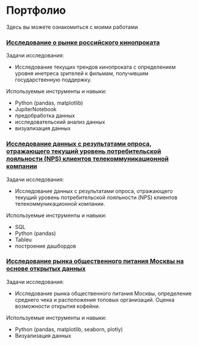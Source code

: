 # Портфолио 
Здесь вы можете ознакомиться с моими работами  
### [Исследование о рынке российского кинопроката](https://github.com/Peeping-tom-boy/Portfolio/tree/main/Cinema_minkult_project)

Задачи исследования:
- Исследование текущих трендов кинопроката с определением уровня инетреса зрителей к фильмам, получившим государственную поддержку.

Используемые инструменты и навыки:
- Python (pandas, matplotlib)
- JupiterNotebook
-  предобработка данных
-   исследовательский анализ данных
-   визуализация данных

### [Исследование данных с результатами опроса, отражающего текущий уровень потребительской лояльности (NPS) клиентов телекоммуникационной компании](https://github.com/Peeping-tom-boy/Portfolio/tree/main/NPS_progect)

Задачи исследования:
- Исследование данных с результатами опроса, отражающего текущий уровень потребительской лояльности (NPS) клиентов телекоммуникационной компании.

Используемые инструменты и навыки:
- SQL
- Python (pandas)
- Tableu
- построение дашбордов

### [Исследование рынка общественного питания Москвы на основе открытых данных](https://github.com/Peeping-tom-boy/Portfolio/tree/main/food_service)
  
Задачи исследования:
- Исследование рынка общественного питания Москвы, определение среднего чека и расположения топовых организаций. Оценка возможности открытия кофейни. 

Используемые инструменты и навыки:
- Python (pandas, matplotlib, seaborn, plotly)
- Визуализация данных 

